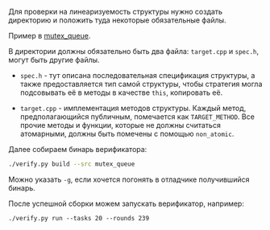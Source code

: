 
Для проверки на линеаризуемость структуры нужно создать директорию и положить туда некоторые обязательные файлы.

Пример в [mutex_queue](./mutex_queue/).

В директории должны обязательно быть два файла: `target.cpp` и `spec.h`, могут быть другие файлы.

* `spec.h` - тут описана последовательная спецификация структуры, а также предоставляется
тип самой структуры, чтобы стратегия могла подсовывать
её в методы в качестве `this`, копировать её.

* `target.cpp` -  имплементация методов структуры.
Каждый метод, предполагающийся публичным, помечается как
`TARGET_METHOD`.
Все прочие методы и функции, которые не должны считаться атомарными, должны быть помечены с помощью `non_atomic`.

Далее собираем бинарь верификатора:
```sh
./verify.py build --src mutex_queue
```

Можно указать `-g`, если хочется погонять в отладчике получившийся бинарь.

После успешной сборки можем запускать верификатор, например:
```
./verify.py run --tasks 20 --rounds 239
```
